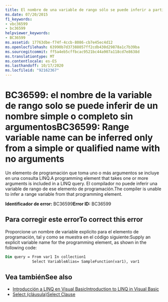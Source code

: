 ```yaml
---
title: El nombre de una variable de rango sólo se puede inferir a partir de un nombre simple o completo sin argumentos
ms.date: 07/20/2015
f1_keywords:
- vbc36599
- bc36599
helpviewer_keywords:
- BC36599
ms.assetid: 17763dbe-f74f-4ccb-8086-cb7e45ec4d12
ms.openlocfilehash: 63990b7d37388057ff2cdb430d29878a1c7b39ba
ms.sourcegitcommit: ff5a4eb5cffbcac9521bc44a907a118cd7e8638d
ms.translationtype: MT
ms.contentlocale: es-ES
ms.lasthandoff: 10/17/2020
ms.locfileid: "92162367"
---
```

# <a name="bc36599-range-variable-name-can-be-inferred-only-from-a-simple-or-qualified-name-with-no-arguments"></a><span data-ttu-id="6441e-102">BC36599: el nombre de la variable de rango solo se puede inferir de un nombre simple o completo sin argumentos</span><span class="sxs-lookup"><span data-stu-id="6441e-102">BC36599: Range variable name can be inferred only from a simple or qualified name with no arguments</span></span>

<span data-ttu-id="6441e-103">Un elemento de programación que toma uno o más argumentos se incluye en una consulta LINQ.</span><span class="sxs-lookup"><span data-stu-id="6441e-103">A programming element that takes one or more arguments is included in a LINQ query.</span></span> <span data-ttu-id="6441e-104">El compilador no puede inferir una variable de rango de ese elemento de programación.</span><span class="sxs-lookup"><span data-stu-id="6441e-104">The compiler is unable to infer a range variable from that programming element.</span></span>

<span data-ttu-id="6441e-105">**Identificador de error:** BC36599</span><span class="sxs-lookup"><span data-stu-id="6441e-105">**Error ID:** BC36599</span></span>

## <a name="to-correct-this-error"></a><span data-ttu-id="6441e-106">Para corregir este error</span><span class="sxs-lookup"><span data-stu-id="6441e-106">To correct this error</span></span>

<span data-ttu-id="6441e-107">Proporcione un nombre de variable explícito para el elemento de programación, tal y como se muestra en el código siguiente:</span><span class="sxs-lookup"><span data-stu-id="6441e-107">Supply an explicit variable name for the programming element, as shown in the following code:</span></span>

```vb
Dim query = From var1 In collection1
            Select VariableAlias= SampleFunction(var1), var1
```

## <a name="see-also"></a><span data-ttu-id="6441e-108">Vea también</span><span class="sxs-lookup"><span data-stu-id="6441e-108">See also</span></span>

- [<span data-ttu-id="6441e-109">Introducción a LINQ en Visual Basic</span><span class="sxs-lookup"><span data-stu-id="6441e-109">Introduction to LINQ in Visual Basic</span></span>](../../programming-guide/language-features/linq/introduction-to-linq.md)
- [<span data-ttu-id="6441e-110">Select (cláusula)</span><span class="sxs-lookup"><span data-stu-id="6441e-110">Select Clause</span></span>](../queries/select-clause.md)
